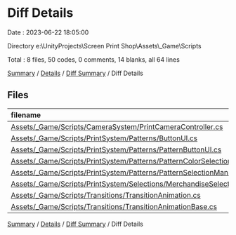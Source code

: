 # Diff Details

Date : 2023-06-22 18:05:00

Directory e:\\UnityProjects\\Screen Print Shop\\Assets\\_Game\\Scripts

Total : 8 files,  50 codes, 0 comments, 14 blanks, all 64 lines

[Summary](results.md) / [Details](details.md) / [Diff Summary](diff.md) / Diff Details

## Files
| filename | language | code | comment | blank | total |
| :--- | :--- | ---: | ---: | ---: | ---: |
| [Assets/_Game/Scripts/CameraSystem/PrintCameraController.cs](/Assets/_Game/Scripts/CameraSystem/PrintCameraController.cs) | C# | 2 | 0 | 0 | 2 |
| [Assets/_Game/Scripts/PrintSystem/Patterns/ButtonUI.cs](/Assets/_Game/Scripts/PrintSystem/Patterns/ButtonUI.cs) | C# | 10 | 0 | 2 | 12 |
| [Assets/_Game/Scripts/PrintSystem/Patterns/PatternButtonUI.cs](/Assets/_Game/Scripts/PrintSystem/Patterns/PatternButtonUI.cs) | C# | -10 | 0 | -2 | -12 |
| [Assets/_Game/Scripts/PrintSystem/Patterns/PatternColorSelectionManager.cs](/Assets/_Game/Scripts/PrintSystem/Patterns/PatternColorSelectionManager.cs) | C# | 30 | 0 | 6 | 36 |
| [Assets/_Game/Scripts/PrintSystem/Patterns/PatternSelectionManager.cs](/Assets/_Game/Scripts/PrintSystem/Patterns/PatternSelectionManager.cs) | C# | 14 | 1 | 7 | 22 |
| [Assets/_Game/Scripts/PrintSystem/Selections/MerchandiseSelectionManager.cs](/Assets/_Game/Scripts/PrintSystem/Selections/MerchandiseSelectionManager.cs) | C# | 3 | -1 | 1 | 3 |
| [Assets/_Game/Scripts/Transitions/TransitionAnimation.cs](/Assets/_Game/Scripts/Transitions/TransitionAnimation.cs) | C# | 21 | 0 | 3 | 24 |
| [Assets/_Game/Scripts/Transitions/TransitionAnimationBase.cs](/Assets/_Game/Scripts/Transitions/TransitionAnimationBase.cs) | C# | -20 | 0 | -3 | -23 |

[Summary](results.md) / [Details](details.md) / [Diff Summary](diff.md) / Diff Details